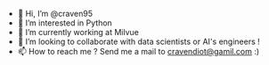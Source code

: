 - 👋 Hi, I’m @craven95
- 👀 I’m interested in Python 
- 🌱 I’m currently working at Milvue
- 💞️ I’m looking to collaborate with data scientists or AI's engineers !
- 📫 How to reach me ? Send me a mail to cravendiot@gamil.com :)

<!---
craven95/craven95 is a ✨ special ✨ repository because its `README.md` (this file) appears on your GitHub profile.
You can click the Preview link to take a look at your changes.
--->
